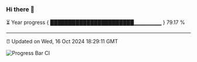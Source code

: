 ### Hi there 👋

⏳ Year progress { ███████████████████████▁▁▁▁▁▁▁ } 79.17 %

---

⏰ Updated on Wed, 16 Oct 2024 18:29:11 GMT

![Progress Bar CI](https://github.com/ZhaoGui/ZhaoGui/workflows/Progress%20Bar%20CI/badge.svg)
